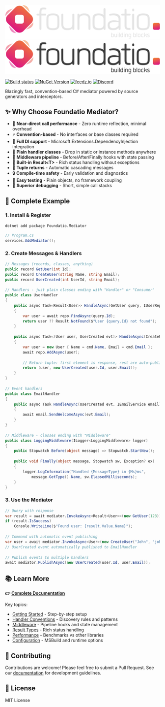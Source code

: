 ![Foundatio](https://raw.githubusercontent.com/FoundatioFx/Foundatio/master/media/foundatio-dark-bg.svg#gh-dark-mode-only "Foundatio")![Foundatio](https://raw.githubusercontent.com/FoundatioFx/Foundatio/master/media/foundatio.svg#gh-light-mode-only "Foundatio")

[![Build status](https://github.com/FoundatioFx/Foundatio.Mediator/workflows/Build/badge.svg)](https://github.com/FoundatioFx/Foundatio.Mediator/actions)
[![NuGet Version](http://img.shields.io/nuget/v/Foundatio.Mediator.svg?style=flat)](https://www.nuget.org/packages/Foundatio.Mediator/)
[![feedz.io](https://img.shields.io/badge/endpoint.svg?url=https%3A%2F%2Ff.feedz.io%2Ffoundatio%2Ffoundatio%2Fshield%2FFoundatio.Mediator%2Flatest)](https://f.feedz.io/foundatio/foundatio/packages/Foundatio.Mediator/latest/download)
[![Discord](https://img.shields.io/discord/715744504891703319)](https://discord.gg/6HxgFCx)

Blazingly fast, convention-based C# mediator powered by source generators and interceptors.

## ✨ Why Choose Foundatio Mediator?

- 🚀 **Near-direct call performance** - Zero runtime reflection, minimal overhead
- ⚡ **Convention-based** - No interfaces or base classes required
- 🔧 **Full DI support** - Microsoft.Extensions.DependencyInjection integration
- 🧩 **Plain handler classes** - Drop in static or instance methods anywhere
- 🎪 **Middleware pipeline** - Before/After/Finally hooks with state passing
- 🎯 **Built-in Result\<T>** - Rich status handling without exceptions
- 🔄 **Tuple returns** - Automatic cascading messages
- 🔒 **Compile-time safety** - Early validation and diagnostics
- 🧪 **Easy testing** - Plain objects, no framework coupling
- 🐛 **Superior debugging** - Short, simple call stacks

## 🚀 Complete Example

### 1. Install & Register

```bash
dotnet add package Foundatio.Mediator
```

```csharp
// Program.cs
services.AddMediator();
```

### 2. Create Messages & Handlers

```csharp
// Messages (records, classes, anything)
public record GetUser(int Id);
public record CreateUser(string Name, string Email);
public record UserCreated(int UserId, string Email);

// Handlers - just plain classes ending with "Handler" or "Consumer"
public class UserHandler
{
    public async Task<Result<User>> HandleAsync(GetUser query, IUserRepository repo)
    {
        var user = await repo.FindAsync(query.Id);
        return user ?? Result.NotFound($"User {query.Id} not found");
    }

    public async Task<(User user, UserCreated evt)> HandleAsync(CreateUser cmd, IUserRepository repo)
    {
        var user = new User { Name = cmd.Name, Email = cmd.Email };
        await repo.AddAsync(user);

        // Return tuple: first element is response, rest are auto-published
        return (user, new UserCreated(user.Id, user.Email));
    }
}

// Event handlers
public class EmailHandler
{
    public async Task HandleAsync(UserCreated evt, IEmailService email)
    {
        await email.SendWelcomeAsync(evt.Email);
    }
}

// Middleware - classes ending with "Middleware"
public class LoggingMiddleware(ILogger<LoggingMiddleware> logger)
{
    public Stopwatch Before(object message) => Stopwatch.StartNew();

    public void Finally(object message, Stopwatch sw, Exception? ex)
    {
        logger.LogInformation("Handled {MessageType} in {Ms}ms",
            message.GetType().Name, sw.ElapsedMilliseconds);
    }
}
```

### 3. Use the Mediator

```csharp
// Query with response
var result = await mediator.InvokeAsync<Result<User>>(new GetUser(123));
if (result.IsSuccess)
    Console.WriteLine($"Found user: {result.Value.Name}");

// Command with automatic event publishing
var user = await mediator.InvokeAsync<User>(new CreateUser("John", "john@example.com"));
// UserCreated event automatically published to EmailHandler

// Publish events to multiple handlers
await mediator.PublishAsync(new UserCreated(user.Id, user.Email));
```

## 📚 Learn More

**👉 [Complete Documentation](https://mediator.foundatio.dev)**

Key topics:

- [Getting Started](https://mediator.foundatio.dev/guide/getting-started.html) - Step-by-step setup
- [Handler Conventions](https://mediator.foundatio.dev/guide/handler-conventions.html) - Discovery rules and patterns
- [Middleware](https://mediator.foundatio.dev/guide/middleware.html) - Pipeline hooks and state management
- [Result Types](https://mediator.foundatio.dev/guide/result-types.html) - Rich status handling
- [Performance](https://mediator.foundatio.dev/guide/performance.html) - Benchmarks vs other libraries
- [Configuration](https://mediator.foundatio.dev/guide/configuration.html) - MSBuild and runtime options

## 🤝 Contributing

Contributions are welcome! Please feel free to submit a Pull Request. See our [documentation](https://mediator.foundatio.dev) for development guidelines.

## 📄 License

MIT License
